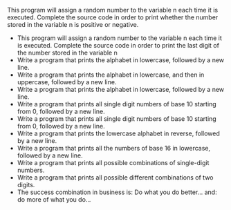 This program will assign a random number to the variable n each time it is executed. Complete the source code in order to print whether the number stored in the variable n is positive or negative.
- This program will assign a random number to the variable n each time it is executed. Complete the source code in order to print the last digit of the number stored in the variable n
- Write a program that prints the alphabet in lowercase, followed by a new line.
- Write a program that prints the alphabet in lowercase, and then in uppercase, followed by a new line.
- Write a program that prints the alphabet in lowercase, followed by a new line.
- Write a program that prints all single digit numbers of base 10 starting from 0, followed by a new line.
- Write a program that prints all single digit numbers of base 10 starting from 0, followed by a new line.
- Write a program that prints the lowercase alphabet in reverse, followed by a new line.
- Write a program that prints all the numbers of base 16 in lowercase, followed by a new line.
- Write a program that prints all possible combinations of single-digit numbers.
- Write a program that prints all possible different combinations of two digits.
- The success combination in business is: Do what you do better... and: do more of what you do...
